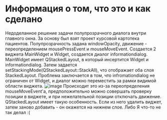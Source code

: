 # Информация о том, что это и как сделано
Недоделанное решение задачи полупрозрачного диалога внутри главного окна.
За основу был взят проект курсовой картотека пациентов.
Полупрозрачность задана windowOpacity, движение - переопределением mousePressEvent и mouseMoveEvent.
Создается 2 виджета MainWidget и Widget, создается диалог informationdialog.
MainWidget имеет QStackedLayout, в который инсертится Widget и informationdialog.
Затем задается setStackingMode(QStackedLayout::StackAll), что отображает оба слоя StackedLayout.
Проблема заключается в том, что infromationdialog не ограничен от Widget, и диалог можно переместить за рамки видимой области виджета. ![image](https://github.com/Alk1d/Qt_StackedLayout_transparentDialog/assets/108924851/4d68d5da-cd28-4421-afb5-e7052d3b1578)
Происходит это из-за переопределения mouseMoveEvent'а, предположительно можно совершать проверку позиции в виджете, и при нежелательной позиции отключать движение.
QStackedLayout имеет такую особенность. Если из него удалить виджет, затем заново добавить - он окажется на нижнем слое. Либо Я что-то не так делал :(

